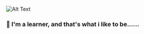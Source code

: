 ![Alt Text](https://78.media.tumblr.com/df59b5284f490f2db9d87db4463f7844/tumblr_mo9fx2ieeN1rd6819o1_1280.gif)

###  🌱 I'm a learner, and that's what i like to be......

<!--
**felipee1/felipee1** is a ✨ _special_ ✨ repository because its `README.md` (this file) appears on your GitHub profile.

Here are some ideas to get you started:

- 🔭 I’m currently working on ...
- 🌱 I’m currently learning ...
- 👯 I’m looking to collaborate on ...
- 🤔 I’m looking for help with ...
- 💬 Ask me about ...
- 📫 How to reach me: ...
- 😄 Pronouns: ...
- ⚡ Fun fact: ...
-->
